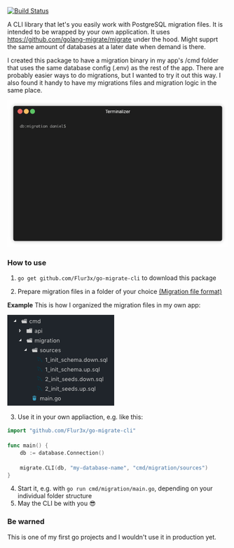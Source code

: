 [![Build Status](https://semaphoreci.com/api/v1/flur3x/go-migrate-cli/branches/master/shields_badge.svg)](https://semaphoreci.com/flur3x/go-migrate-cli)

A CLI library that let's you easily work with PostgreSQL migration files. It is intended to be wrapped by your own application. It uses https://github.com/golang-migrate/migrate under the hood. Might supprt the same amount of databases at a later date when demand is there.

I created this package to have a migration binary in my app's /cmd folder that uses the same database config (.env) as the rest of the app. There are probably easier ways to do migrations, but I wanted to try it out this way. I also found it handy to have my migrations files and migration logic in the same place.

![](demo.gif)

### How to use

1. `go get github.com/Flur3x/go-migrate-cli` to download this package

2. Prepare migration files in a folder of your choice [(Migration file format)](https://github.com/golang-migrate/migrate/blob/master/MIGRATIONS.md)

**Example**
This is how I organized the migration files in my own app:

![](example_folder_structure.png)

3. Use it in your own appliaction, e.g. like this:

```go
import "github.com/Flur3x/go-migrate-cli"

func main() {
	db := database.Connection()

	migrate.CLI(db, "my-database-name", "cmd/migration/sources")
}
```

4. Start it, e.g. with `go run cmd/migration/main.go`, depending on your individual folder structure
5. May the CLI be with you 😎

### Be warned

This is one of my first go projects and I wouldn't use it in production yet.
